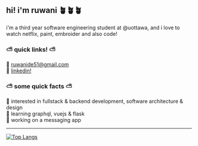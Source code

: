 ## hi! i'm ruwani 🪴🪴🪴


i'm a third year software engineering student at @uottawa, and i love to watch netflix, paint, embroider and also code!  


 ### ⛅ quick links! ⛅

 🌷 ruwanide51@gmail.com \
 🌷 [linkedin!](https://www.linkedin.com/in/ruwani-de-alwis/)
 
 ### ⛅ some quick facts ⛅

🌻 interested in fullstack & backend development, software architecture & design\
🌻 learning graphql, vuejs & flask\
🌻 working on a messaging app

---


[![Top Langs](https://github-readme-stats.vercel.app/api/top-langs/?username=ruwanidealwis&layout=compact&hide=jupyter%20notebook&langs_count=6&theme=tokyonight)](https://github.com/anuraghazra/github-readme-stats)



